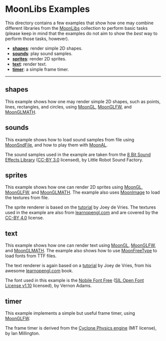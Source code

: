 
# MoonLibs Examples

This directory contains a few examples that show how one may combine different
libraries from the [MoonLibs](https://github.com/stetre/moonlibs) collection to
perform basic tasks (please keep in mind that the examples do not aim to show
the *best* way to perform those tasks, however).

* [**shapes**](#shapes): render simple 2D shapes.
* [**sounds**](#sounds): play sound samples.
* [**sprites**](#sprites): render 2D sprites.
* [**text**](#text): render text.
* [**timer**](#text): a simple frame timer.

----

## shapes

This example shows how one may render simple 2D shapes, such as points, lines, rectangles, and circles,
using 
[MoonGL](https://github.com/stetre/moongl),
[MoonGLFW](https://github.com/stetre/moonglfw), and
[MoonGLMATH](https://github.com/stetre/moonglmath).

## sounds

This example shows how to load sound samples from file using
[MoonSndFile](https://github.com/stetre/moonsndfile), and how to play them with
[MoonAL](https://github.com/stetre/moonal).

The sound samples used in the example are taken from the 
[8 Bit Sound Effects Library](https://opengameart.org/content/8-bit-sound-effects-library)
([CC-BY 3.0](https://creativecommons.org/licenses/by/3.0/) licensed), by Little Robot Sound Factory.


## sprites

This example shows how one can render 2D sprites using 
[MoonGL](https://github.com/stetre/moongl),
[MoonGLFW](https://github.com/stetre/moonglfw), and
[MoonGLMATH](https://github.com/stetre/moonglmath). The example also uses
[MoonImage](https://github.com/stetre/moonimage) to load the textures from file.

The sprite renderer is based on the [tutorial](https://learnopengl.com/#!In-Practice/2D-Game/Rendering-Sprites) by Joey de Vries. The textures used in the example are also from [learnopengl.com](https://learnopengl.com) and are covered by the [CC-BY 4.0](https://creativecommons.org/licenses/by/4.0/) license.

## text

This example shows how one can render text using 
[MoonGL](https://github.com/stetre/moongl),
[MoonGLFW](https://github.com/stetre/moonglfw), and
[MoonGLMATH](https://github.com/stetre/moonglmath). The example also shows how to use
[MoonFreeType](https://github.com/stetre/moonfreetype) to load fonts from TTF files.

The text renderer is again based on a [tutorial](https://learnopengl.com/#!In-Practice/Text-Rendering)
by Joey de Vries, from his awesome [learnopengl.com](https://learnopengl.com) book.

The font used in this example is the
[Nobile Font Free](https://www.fontsquirrel.com/fonts/Nobile) ([SIL Open Font License v1.10](https://www.fontsquirrel.com/license/Nobile) licensed), by Vernon Adams.

## timer

This example implements a simple but useful frame timer, using 
[MoonGLFW](https://github.com/stetre/moonglfw).

The frame timer is derived from the [Cyclone Physics engine](https://github.com/idmillington/cyclone-physics) (MIT license), by Ian Millington.

